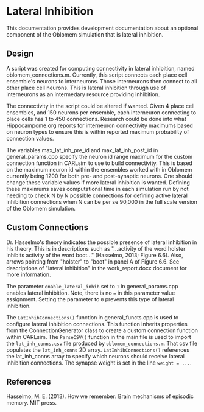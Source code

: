 Lateral Inhibition
==================

This documentation provides development documentation about an optional component of the Oblomem simulation that is lateral inhibition.

## Design

A script was created for computing connectivity in lateral inhibition, named oblomem_connections.m. Currently, this script connects each place cell ensemble's neurons to interneurons. Those interneurons then connect to all other place cell neurons. This is lateral inhibition through use of interneurons as an intermedary resource providing inhibition.

The connectivity in the script could be altered if wanted. Given 4 place cell ensembles, and 150 neurons per ensemble, each interneuron connecting to place cells has 1 to 450 connections. Research could be done into what Hippocampome.org reports for interneuron connectivity maximums based on neuron types to ensure this is within reported maximum probability of connection values.

The variables max_lat_inh_pre_id and max_lat_inh_post_id in general_params.cpp specify the neuron id range maximum for the custom connection function in CARLsim to use to build connectivity. This is based on the maximum neuron id within the ensembles worked with in Oblomem currently being 1200 for both pre- and post-synaptic neurons. One should change these variable values if more lateral inhibition is wanted. Defining these maximums saves computational time in each simulation run by not needing to check N by N possible connections for defining active lateral inhibition connections when N can be per se 90,000 in the full scale version of the Oblomem simulation.

## Custom Connections

Dr. Hasselmo's theory indicates the possible presence of lateral inhibition in his theory. This is in descriptions such as "...activity of the word holster inhibits activity of the word boot..." (Hasselmo, 2013; Figure 6.6). Also, arrows pointing from "holster" to "boot" in panel A of Figure 6.6. See descriptions of "lateral inhibition" in the work_report.docx document for more information.

The parameter `enable_lateral_inhib` set to `1` in general_params.cpp enables lateral inhibition. Note, there is no `=` in this parameter value assignment. Setting the parameter to `0` prevents this type of lateral inhibition.

The `LatInhibConnections()` function in general_functs.cpp is used to configure lateral inhibition connections. This function inherits properties from the ConnectionGenerator class to create a custom connection function within CARLsim. The `ParseCSV()` function in the main file is used to import the `lat_inh_conns.csv` file produced by `oblomem_connections.m`. That csv file populates the `lat_inh_conns` 2D array. `LatInhibConnections()` references the lat_inh_conns array to specify which neurons should receive lateral inhibition connections. The synapse weight is set in the line `weight = ...`.

## References

Hasselmo, M. E. (2013). How we remember: Brain mechanisms of episodic memory. MIT press.